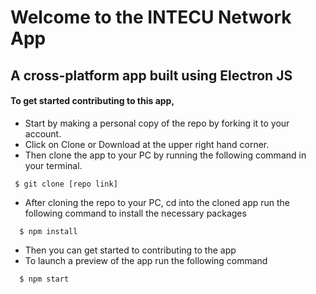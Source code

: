 <!-- @format -->

# Welcome to the INTECU Network App

## A cross-platform app built using Electron JS

#### To get started contributing to this app,

- Start by making a personal copy of the repo by forking it to your account.
- Click on Clone or Download at the upper right hand corner.
- Then clone the app to your PC by running the following command in your
  terminal.

```
 $ git clone [repo link]
```

- After cloning the repo to your PC, cd into the cloned app run the following
  command to install the necessary packages

```
  $ npm install
```

- Then you can get started to contributing to the app
- To launch a preview of the app run the following command

```
  $ npm start
```
